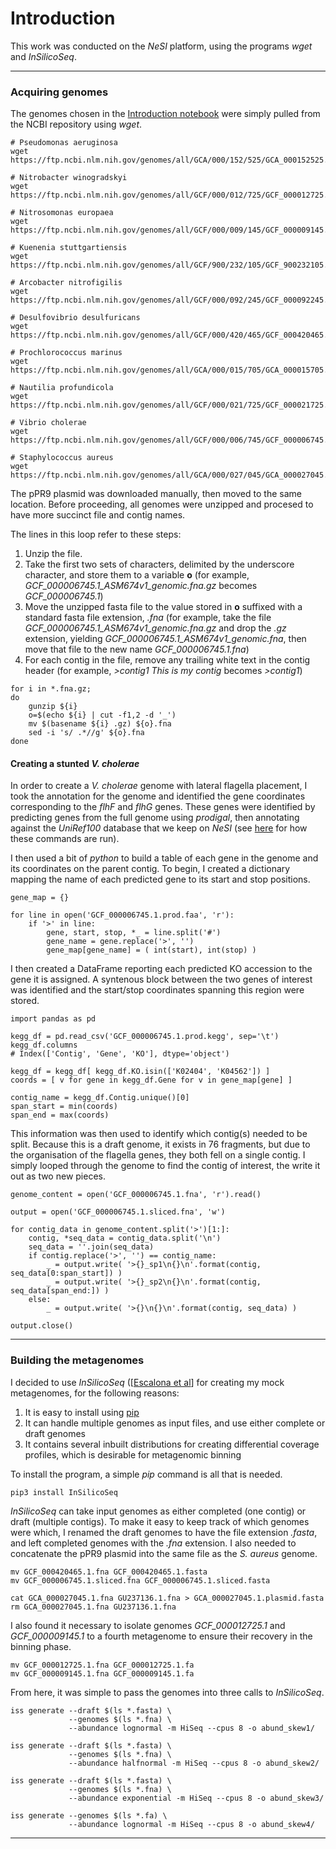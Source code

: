 # Introduction

This work was conducted on the *NeSI* platform, using the programs *wget* and *InSilicoSeq*.

----

### Acquiring genomes

The genomes chosen in the [Introduction notebook](https://github.com/GenomicsAotearoa/metagenomics_summer_school/blob/master/building_resources/0.introduction.md) were simply pulled from the NCBI repository using *wget*.

```
# Pseudomonas aeruginosa
wget https://ftp.ncbi.nlm.nih.gov/genomes/all/GCA/000/152/525/GCA_000152525.1_ASM15252v1/GCA_000152525.1_ASM15252v1_genomic.fna.gz

# Nitrobacter winogradskyi
wget https://ftp.ncbi.nlm.nih.gov/genomes/all/GCF/000/012/725/GCF_000012725.1_ASM1272v1/GCF_000012725.1_ASM1272v1_genomic.fna.gz

# Nitrosomonas europaea
wget https://ftp.ncbi.nlm.nih.gov/genomes/all/GCF/000/009/145/GCF_000009145.1_ASM914v1/GCF_000009145.1_ASM914v1_genomic.fna.gz

# Kuenenia stuttgartiensis
wget https://ftp.ncbi.nlm.nih.gov/genomes/all/GCF/900/232/105/GCF_900232105.1_Kuenenia_stuttgartiensis_MBR1/GCF_900232105.1_Kuenenia_stuttgartiensis_MBR1_genomic.fna.gz

# Arcobacter nitrofigilis
wget https://ftp.ncbi.nlm.nih.gov/genomes/all/GCF/000/092/245/GCF_000092245.1_ASM9224v1/GCF_000092245.1_ASM9224v1_genomic.fna.gz

# Desulfovibrio desulfuricans
wget https://ftp.ncbi.nlm.nih.gov/genomes/all/GCF/000/420/465/GCF_000420465.1_ASM42046v1/GCF_000420465.1_ASM42046v1_genomic.fna.gz

# Prochlorococcus marinus
wget https://ftp.ncbi.nlm.nih.gov/genomes/all/GCA/000/015/705/GCA_000015705.1_ASM1570v1/GCA_000015705.1_ASM1570v1_genomic.fna.gz

# Nautilia profundicola
wget https://ftp.ncbi.nlm.nih.gov/genomes/all/GCF/000/021/725/GCF_000021725.1_ASM2172v1/GCF_000021725.1_ASM2172v1_genomic.fna.gz

# Vibrio cholerae
wget https://ftp.ncbi.nlm.nih.gov/genomes/all/GCF/000/006/745/GCF_000006745.1_ASM674v1/GCF_000006745.1_ASM674v1_genomic.fna.gz

# Staphylococcus aureus
wget https://ftp.ncbi.nlm.nih.gov/genomes/all/GCA/000/027/045/GCA_000027045.1_ASM2704v1/GCA_000027045.1_ASM2704v1_genomic.fna.gz
```

The pPR9 plasmid was downloaded manually, then moved to the same location. Before proceeding, all genomes were unzipped and procesed to have more succinct file and contig names.

The lines in this loop refer to these steps:

1. Unzip the file.
1. Take the first two sets of characters, delimited by the underscore character, and store them to a variable **o** (for example, *GCF_000006745.1_ASM674v1_genomic.fna.gz* becomes *GCF_000006745.1*)
1. Move the unzipped fasta file to the value stored in **o** suffixed with a standard fasta file extension, *.fna* (for example, take the file *GCF_000006745.1_ASM674v1_genomic.fna.gz* and drop the *.gz* extension, yielding *GCF_000006745.1_ASM674v1_genomic.fna*, then move that file to the new name *GCF_000006745.1.fna*)
1. For each contig in the file, remove any trailing white text in the contig header (for example, *>contig1 This is my contig* becomes *>contig1*)

```
for i in *.fna.gz;
do
    gunzip ${i}
    o=$(echo ${i} | cut -f1,2 -d '_')
    mv $(basename ${i} .gz) ${o}.fna
    sed -i 's/ .*//g' ${o}.fna
done
```

#### Creating a stunted *V. cholerae*

In order to create a *V. cholerae* genome with lateral flagella placement, I took the annotation for the genome and identified the gene coordinates corresponding to the *flhF* and *flhG* genes. These genes were identified by predicting genes from the full genome using *prodigal*, then annotating against the *UniRef100* database that we keep on *NeSI* (see [here](https://github.com/GenomicsAotearoa/environmental_metagenomics/blob/master/metagenomic_annotation/1.gene_annotation.md) for how these commands are run).

I then used a bit of *python* to build a table of each gene in the genome and its coordinates on the parent contig. To begin, I created a dictionary mapping the name of each predicted gene to its start and stop positions.

```
gene_map = {}

for line in open('GCF_000006745.1.prod.faa', 'r'):
    if '>' in line:
        gene, start, stop, *_ = line.split('#')
        gene_name = gene.replace('>', '')
        gene_map[gene_name] = ( int(start), int(stop) )
```

I then created a DataFrame reporting each predicted KO accession to the gene it is assigned. A syntenous block between the two genes of interest was identified and the start/stop coordinates spanning this region were stored.

```
import pandas as pd

kegg_df = pd.read_csv('GCF_000006745.1.prod.kegg', sep='\t')
kegg_df.columns
# Index(['Contig', 'Gene', 'KO'], dtype='object')

kegg_df = kegg_df[ kegg_df.KO.isin(['K02404', 'K04562']) ]
coords = [ v for gene in kegg_df.Gene for v in gene_map[gene] ]

contig_name = kegg_df.Contig.unique()[0]
span_start = min(coords)
span_end = max(coords)
```

This information was then used to identify which contig(s) needed to be split. Because this is a draft genome, it exists in 76 fragments, but due to the organisation of the flagella genes, they both fell on a single contig. I simply looped through the genome to find the contig of interest, the write it out as two new pieces.

```
genome_content = open('GCF_000006745.1.fna', 'r').read()

output = open('GCF_000006745.1.sliced.fna', 'w')

for contig_data in genome_content.split('>')[1:]:
    contig, *seq_data = contig_data.split('\n')
    seq_data = ''.join(seq_data)
    if contig.replace('>', '') == contig_name:
        _ = output.write( '>{}_sp1\n{}\n'.format(contig, seq_data[0:span_start]) )
        _ = output.write( '>{}_sp2\n{}\n'.format(contig, seq_data[span_end:]) )
    else:
        _ = output.write( '>{}\n{}\n'.format(contig, seq_data) )

output.close()
```

----

### Building the metagenomes

I decided to use *InSilicoSeq* ([[Escalona et al](https://www.ncbi.nlm.nih.gov/pmc/articles/PMC5224698/)] for creating my mock metagenomes, for the following reasons:

1. It is easy to install using [pip](https://pypi.org/project/pip/)
1. It can handle multiple genomes as input files, and use either complete or draft genomes
1. It contains several inbuilt distributions for creating differential coverage profiles, which is desirable for metagenomic binning

To install the program, a simple *pip* command is all that is needed.

```
pip3 install InSilicoSeq
```

*InSilicoSeq* can take input genomes as either completed (one contig) or draft (multiple contigs). To make it easy to keep track of which genomes were which, I renamed the draft genomes to have the file extension *.fasta*, and left completed genomes with the *.fna* extension. I also needed to concatenate the pPR9 plasmid into the same file as the *S. aureus* genome.

```
mv GCF_000420465.1.fna GCF_000420465.1.fasta
mv GCF_000006745.1.sliced.fna GCF_000006745.1.sliced.fasta

cat GCA_000027045.1.fna GU237136.1.fna > GCA_000027045.1.plasmid.fasta
rm GCA_000027045.1.fna GU237136.1.fna
```

I also found it necessary to isolate genomes *GCF_000012725.1* and *GCF_000009145.1* to a fourth metagenome to ensure their recovery in the binning phase.

```
mv GCF_000012725.1.fna GCF_000012725.1.fa
mv GCF_000009145.1.fna GCF_000009145.1.fa
```

From here, it was simple to pass the genomes into three calls to *InSilicoSeq*.

```
iss generate --draft $(ls *.fasta) \
             --genomes $(ls *.fna) \
             --abundance lognormal -m HiSeq --cpus 8 -o abund_skew1/

iss generate --draft $(ls *.fasta) \
             --genomes $(ls *.fna) \
             --abundance halfnormal -m HiSeq --cpus 8 -o abund_skew2/

iss generate --draft $(ls *.fasta) \
             --genomes $(ls *.fna) \
             --abundance exponential -m HiSeq --cpus 8 -o abund_skew3/

iss generate --genomes $(ls *.fa) \
             --abundance lognormal -m HiSeq --cpus 8 -o abund_skew4/
```

----